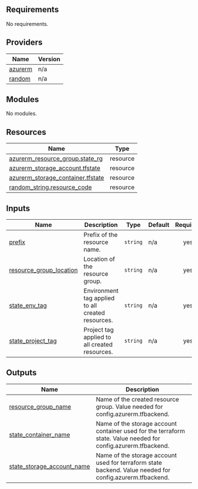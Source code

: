 <!-- BEGIN_TF_DOCS -->
## Requirements

No requirements.

## Providers

| Name | Version |
|------|---------|
| <a name="provider_azurerm"></a> [azurerm](#provider\_azurerm) | n/a |
| <a name="provider_random"></a> [random](#provider\_random) | n/a |

## Modules

No modules.

## Resources

| Name | Type |
|------|------|
| [azurerm_resource_group.state_rg](https://registry.terraform.io/providers/hashicorp/azurerm/latest/docs/resources/resource_group) | resource |
| [azurerm_storage_account.tfstate](https://registry.terraform.io/providers/hashicorp/azurerm/latest/docs/resources/storage_account) | resource |
| [azurerm_storage_container.tfstate](https://registry.terraform.io/providers/hashicorp/azurerm/latest/docs/resources/storage_container) | resource |
| [random_string.resource_code](https://registry.terraform.io/providers/hashicorp/random/latest/docs/resources/string) | resource |

## Inputs

| Name | Description | Type | Default | Required |
|------|-------------|------|---------|:--------:|
| <a name="input_prefix"></a> [prefix](#input\_prefix) | Prefix of the resource name. | `string` | n/a | yes |
| <a name="input_resource_group_location"></a> [resource\_group\_location](#input\_resource\_group\_location) | Location of the resource group. | `string` | n/a | yes |
| <a name="input_state_env_tag"></a> [state\_env\_tag](#input\_state\_env\_tag) | Environment tag applied to all created resources. | `string` | n/a | yes |
| <a name="input_state_project_tag"></a> [state\_project\_tag](#input\_state\_project\_tag) | Project tag applied to all created resources. | `string` | n/a | yes |

## Outputs

| Name | Description |
|------|-------------|
| <a name="output_resource_group_name"></a> [resource\_group\_name](#output\_resource\_group\_name) | Name of the created resource group. Value needed for config.azurerm.tfbackend. |
| <a name="output_state_container_name"></a> [state\_container\_name](#output\_state\_container\_name) | Name of the storage account container used for the terraform state. Value needed for config.azurerm.tfbackend. |
| <a name="output_state_storage_account_name"></a> [state\_storage\_account\_name](#output\_state\_storage\_account\_name) | Name of the storage account used for terraform state backend. Value needed for config.azurerm.tfbackend. |
<!-- END_TF_DOCS -->